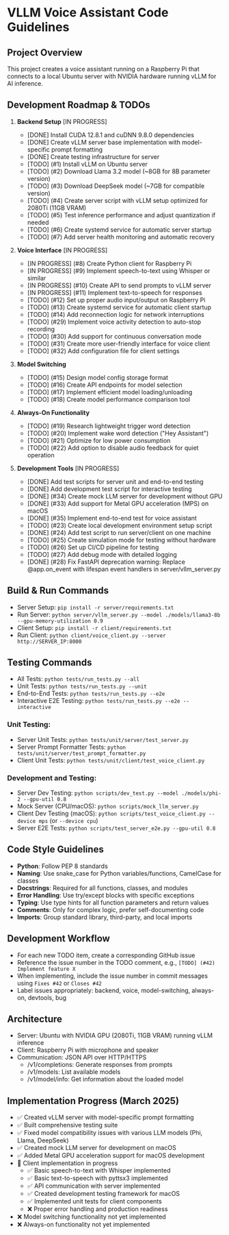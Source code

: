 # VLLM Voice Assistant Code Guidelines

## Project Overview
This project creates a voice assistant running on a Raspberry Pi that connects to a local Ubuntu server with NVIDIA hardware running vLLM for AI inference.

## Development Roadmap & TODOs

1. **Backend Setup** [IN PROGRESS]
   - [DONE] Install CUDA 12.8.1 and cuDNN 9.8.0 dependencies
   - [DONE] Create vLLM server base implementation with model-specific prompt formatting
   - [DONE] Create testing infrastructure for server
   - [TODO] (#1) Install vLLM on Ubuntu server
   - [TODO] (#2) Download Llama 3.2 model (~8GB for 8B parameter version)
   - [TODO] (#3) Download DeepSeek model (~7GB for compatible version)
   - [TODO] (#4) Create server script with vLLM setup optimized for 2080Ti (11GB VRAM)
   - [TODO] (#5) Test inference performance and adjust quantization if needed
   - [TODO] (#6) Create systemd service for automatic server startup
   - [TODO] (#7) Add server health monitoring and automatic recovery

2. **Voice Interface** [IN PROGRESS]
   - [IN PROGRESS] (#8) Create Python client for Raspberry Pi
   - [IN PROGRESS] (#9) Implement speech-to-text using Whisper or similar
   - [IN PROGRESS] (#10) Create API to send prompts to vLLM server
   - [IN PROGRESS] (#11) Implement text-to-speech for responses
   - [TODO] (#12) Set up proper audio input/output on Raspberry Pi
   - [TODO] (#13) Create systemd service for automatic client startup
   - [TODO] (#14) Add reconnection logic for network interruptions
   - [TODO] (#29) Implement voice activity detection to auto-stop recording
   - [TODO] (#30) Add support for continuous conversation mode
   - [TODO] (#31) Create more user-friendly interface for voice client
   - [TODO] (#32) Add configuration file for client settings

3. **Model Switching**
   - [TODO] (#15) Design model config storage format
   - [TODO] (#16) Create API endpoints for model selection
   - [TODO] (#17) Implement efficient model loading/unloading
   - [TODO] (#18) Create model performance comparison tool

4. **Always-On Functionality**
   - [TODO] (#19) Research lightweight trigger word detection
   - [TODO] (#20) Implement wake word detection ("Hey Assistant")
   - [TODO] (#21) Optimize for low power consumption
   - [TODO] (#22) Add option to disable audio feedback for quiet operation

5. **Development Tools** [IN PROGRESS]
   - [DONE] Add test scripts for server unit and end-to-end testing
   - [DONE] Add development test script for interactive testing
   - [DONE] (#34) Create mock LLM server for development without GPU
   - [DONE] (#33) Add support for Metal GPU acceleration (MPS) on macOS
   - [DONE] (#35) Implement end-to-end test for voice assistant
   - [TODO] (#23) Create local development environment setup script
   - [DONE] (#24) Add test script to run server/client on one machine
   - [TODO] (#25) Create simulation mode for testing without hardware
   - [TODO] (#26) Set up CI/CD pipeline for testing
   - [TODO] (#27) Add debug mode with detailed logging
   - [DONE] (#28) Fix FastAPI deprecation warning: Replace @app.on_event with lifespan event handlers in server/vllm_server.py

## Build & Run Commands
- Server Setup: `pip install -r server/requirements.txt`
- Run Server: `python server/vllm_server.py --model ./models/llama3-8b --gpu-memory-utilization 0.9`
- Client Setup: `pip install -r client/requirements.txt`
- Run Client: `python client/voice_client.py --server http://SERVER_IP:8000`

## Testing Commands
- All Tests: `python tests/run_tests.py --all`
- Unit Tests: `python tests/run_tests.py --unit`
- End-to-End Tests: `python tests/run_tests.py --e2e`
- Interactive E2E Testing: `python tests/run_tests.py --e2e --interactive`

### Unit Testing:
- Server Unit Tests: `python tests/unit/server/test_server.py`
- Server Prompt Formatter Tests: `python tests/unit/server/test_prompt_formatter.py`
- Client Unit Tests: `python tests/unit/client/test_voice_client.py`

### Development and Testing:
- Server Dev Testing: `python scripts/dev_test.py --model ./models/phi-2 --gpu-util 0.8`
- Mock Server (CPU/macOS): `python scripts/mock_llm_server.py`
- Client Dev Testing (macOS): `python scripts/test_voice_client.py --device mps` (or `--device cpu`)
- Server E2E Tests: `python scripts/test_server_e2e.py --gpu-util 0.8`

## Code Style Guidelines
- **Python**: Follow PEP 8 standards
- **Naming**: Use snake_case for Python variables/functions, CamelCase for classes
- **Docstrings**: Required for all functions, classes, and modules
- **Error Handling**: Use try/except blocks with specific exceptions
- **Typing**: Use type hints for all function parameters and return values
- **Comments**: Only for complex logic, prefer self-documenting code
- **Imports**: Group standard library, third-party, and local imports

## Development Workflow
- For each new TODO item, create a corresponding GitHub issue
- Reference the issue number in the TODO comment, e.g., `[TODO] (#42) Implement feature X`
- When implementing, include the issue number in commit messages using `Fixes #42` or `Closes #42`
- Label issues appropriately: backend, voice, model-switching, always-on, devtools, bug

## Architecture
- Server: Ubuntu with NVIDIA GPU (2080Ti, 11GB VRAM) running vLLM inference
- Client: Raspberry Pi with microphone and speaker
- Communication: JSON API over HTTP/HTTPS
  - /v1/completions: Generate responses from prompts
  - /v1/models: List available models
  - /v1/model/info: Get information about the loaded model

## Implementation Progress (March 2025)
- ✅ Created vLLM server with model-specific prompt formatting
- ✅ Built comprehensive testing suite
- ✅ Fixed model compatibility issues with various LLM models (Phi, Llama, DeepSeek)
- ✅ Created mock LLM server for development on macOS
- ✅ Added Metal GPU acceleration support for macOS development
- 🚧 Client implementation in progress
  - ✅ Basic speech-to-text with Whisper implemented
  - ✅ Basic text-to-speech with pyttsx3 implemented
  - ✅ API communication with server implemented
  - ✅ Created development testing framework for macOS
  - ✅ Implemented unit tests for client components
  - ❌ Proper error handling and production readiness
- ❌ Model switching functionality not yet implemented
- ❌ Always-on functionality not yet implemented
